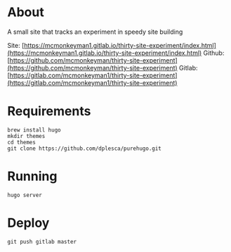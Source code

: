 
# About

A small site that tracks an experiment in speedy site building 

Site: [https://mcmonkeyman1.gitlab.io/thirty-site-experiment/index.html](https://mcmonkeyman1.gitlab.io/thirty-site-experiment/index.html)
Github: [https://github.com/mcmonkeyman/thirty-site-experiment](https://github.com/mcmonkeyman/thirty-site-experiment)
Gitlab: [https://gitlab.com/mcmonkeyman1/thirty-site-experiment](https://gitlab.com/mcmonkeyman1/thirty-site-experiment)

# Requirements

```
brew install hugo
mkdir themes
cd themes
git clone https://github.com/dplesca/purehugo.git
```

# Running

```
hugo server
```

# Deploy

```
git push gitlab master
```
